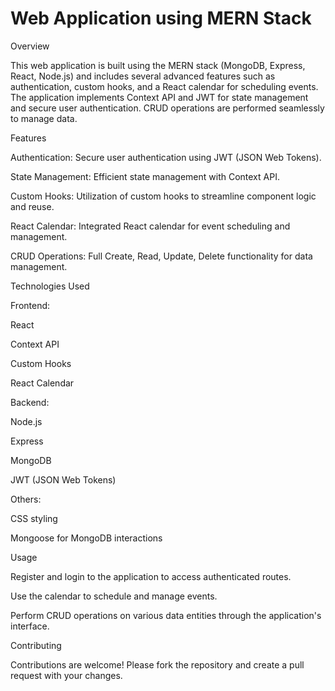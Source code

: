 # Web Application using MERN Stack


Overview

This web application is built using the MERN stack (MongoDB, Express, React, Node.js) and includes several advanced features such as authentication, custom hooks, and a React calendar for scheduling events. The application implements Context API and JWT for state management and secure user authentication. CRUD operations are performed seamlessly to manage data.



Features

Authentication: Secure user authentication using JWT (JSON Web Tokens).

State Management: Efficient state management with Context API.

Custom Hooks: Utilization of custom hooks to streamline component logic and reuse.

React Calendar: Integrated React calendar for event scheduling and management.

CRUD Operations: Full Create, Read, Update, Delete functionality for data management.



Technologies Used

Frontend:

React

Context API

Custom Hooks

React Calendar


Backend:

Node.js

Express

MongoDB

JWT (JSON Web Tokens)


Others:

CSS styling

Mongoose for MongoDB interactions


Usage

Register and login to the application to access authenticated routes.

Use the calendar to schedule and manage events.

Perform CRUD operations on various data entities through the application's interface.

Contributing

Contributions are welcome! Please fork the repository and create a pull request with your changes.
